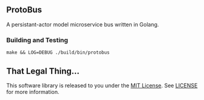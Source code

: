 ## ProtoBus

A persistant-actor model microservice bus written in Golang.

### Building and Testing
```
make && LOG=DEBUG ./build/bin/protobus
```

## That Legal Thing...

This software library is released to you under the [MIT License](http://opensource.org/licenses/MIT). See [LICENSE](https://github.com/zinic/protobus/blob/master/LICENSE) for more information.
